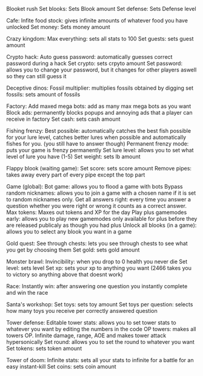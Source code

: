 Blooket rush
Set blooks: Sets Blook amount
Set defense: Sets Defense level
  
Cafe:
  Infite food stock: gives infinite amounts of whatever food you have unlocked
  Set money: Sets money amount
  
Crazy kingdom:
  Max everything: sets all stats to 100
  Set guests: sets guest amount
  
Crypto hack:
  Auto guess password: automatically guesses correct password during a hack
  Set crypto: sets crpyto amount
  Set password: allows you to change your password, but it changes for other players aswell so they can still guess it
  
Deceptive dinos:
  Fossil multiplier: multiplies fossils obtained by digging
  set fossils: sets amount of fossils
  
Factory:
  Add maxed mega bots: add as many max mega bots as you want
  Block ads: permanently blocks popups and annoying ads that a player can receive in factory
  Set cash: sets cash amount
  
Fishing frenzy:
  Best possible: automatically catches the best fish possible for your lure level, catches better lures when possible and automatically fishes for you. (you still have to answer though)
  Permanent frenzy mode: puts your game is frenzy permanently
  Set lure level: allows you to set what level of lure you have (1-5)
  Set weight: sets lb amount
  
Flappy blook (waiting game):
  Set score: sets score amount
  Remove pipes: takes away every part of every pipe except the top part
  
Game (global):
  Bot game: allows you to flood a game with bots
  Bypass random nicknames: allows you to join a game with a chosen name if it is set to random nicknames only.
  Get all answers right: every time you answer a question whether you were right or wrong it counts as a correct answer.
  Max tokens: Maxes out tokens and XP for the day
  Play plus gamemodes early: allows you to play new gamemodes only available for plus before they are released publicaly as though you had plus
  Unlock all blooks (in a game): allows you to select any blook you want in a game
  
Gold quest:
  See through chests: lets you see through chests to see what you get by choosing them
  Set gold: sets gold amount

Monster brawl:
  Invincibility: when you drop to 0 health you never die
  Set level: sets level
  Set xp: sets your xp to anything you want (2466 takes you to victory so anything above that doesnt work)
  
Race:
  Instantly win: after answering one question you instantly complete and win the race
  
Santa's workshop:
  Set toys: sets toy amount
  Set toys per question: selects how many toys you receive per correctly answered question
  
Tower defense:
  Editable tower stats: allows you to set tower stats to whatever you want by editing the numbers in the code
  OP towers: makes all towers OP. Infinite damage, range, AOE and makes tower attack hypersonically
  Set round: allows you to set the round to whatever you want
  Set tokens: sets token amount
  
Tower of doom:
  Infinite stats: sets all your stats to infinite for a battle for an easy instant-kill
  Set coins: sets coin amount
